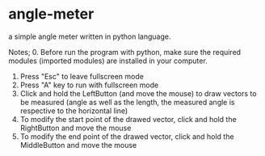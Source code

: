 # angle-meter
a simple angle meter written in python language.

Notes;
0. Before run the program with python, make sure the required modules (imported modules) are installed in your computer.
1. Press "Esc" to leave fullscreen mode
2. Press "A" key to run with fullscreen mode
3. Click and hold the LeftButton (and move the mouse) to draw vectors to be measured (angle as well as the length, the measured angle is respective to the horizontal line)
4. To modify the start point of the drawed vector, click and hold the RightButton and move the mouse
5. To modify the end point of the drawed vector, click and hold the MiddleButton and move the mouse
